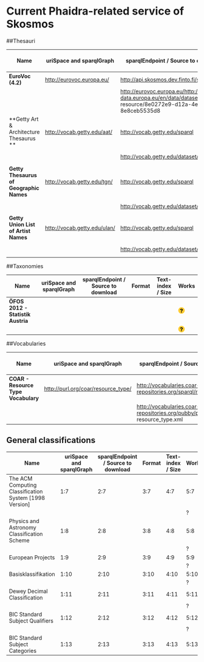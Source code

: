 # Current Phaidra-related service of Skosmos

##Thesauri

| **Name** | **uriSpace and sparqlGraph** | **sparqlEndpoint / Source to download** |**Format** | **Text-index / Size** | **Works** |
| -- | -- | -- | -- | -- | -- |
| **EuroVoc (4.2)** | http://eurovoc.europa.eu/ |  http://api.skosmos.dev.finto.fi/sparql | SKOS | Yes  |  ![](tick.png) |
| | | http://eurovoc.europa.eu/http://open-data.europa.eu/en/data/dataset/eurovoc/ resource/8e0272e9-d12a-4e78-9fe7-8e8ceb5535d8 |.rdf |  900 MB | ![](tick.png) |
| **Getty Art & Architecture Thesaurus **|http://vocab.getty.edu/aat/ | http://vocab.getty.edu/sparql | SKOS | *No* | ![](delete.png) |
| | | http://vocab.getty.edu/dataset/aat/full.zip | .nt | 5,9 GB |![](tick.png)|  
| **Getty Thesaurus of Geographic Names** | http://vocab.getty.edu/tgn/ | http://vocab.getty.edu/sparql | SKOS | *No* |  ![](delete.png)| 
| | | http://vocab.getty.edu/dataset/tgn/full.zip | .nt |69 GB |  ![](tick.png) |
| **Getty Union List of Artist Names** | http://vocab.getty.edu/ulan/ | http://vocab.getty.edu/sparql | SKOS | *No* |  ![](delete.png)| 
| | | http://vocab.getty.edu/dataset/ulan/full.zip | .nt |16 GB |  ![](tick.png) |

##Taxonomies

| **Name** | **uriSpace and sparqlGraph** | **sparqlEndpoint / Source to download** |**Format** | **Text-index / Size** | **Works** |
| -- | -- | -- | -- | -- | -- |
| **ÖFOS 2012 - Statistik Austria** |  |  |  |  | ![](question_mark.png) | 
|  |  |  |  |  | ![](question_mark.png) |

##Vocabularies

| **Name** | **uriSpace and sparqlGraph** | **sparqlEndpoint / Source to download** |**Format** | **Text-index / Size** | **Works** |
| -- | -- | -- | -- | -- | -- |
| **COAR - Resource Type Vocabulary** |  http://purl.org/coar/resource_type/ | http://vocabularies.coar-repositories.org/sparql/repositories/coar | *SKOS-XL* | ![](question_mark.png) | ![](delete.png) |
| | | http://vocabularies.coar-repositories.org/pubby/page/ resource_type.xml | SKOS-XL | 488 KB | ![](tick.png) |

## General classifications

| **Name** | **uriSpace and sparqlGraph** | **sparqlEndpoint / Source to download** |**Format** | **Text-index / Size** | **Works** |
| -- | -- | -- | -- | -- | -- |
| The ACM Computing Classification System [1998 Version]| 1:7 | 2:7 | 3:7 | 4:7 | 5:7 | 
|  |  |  |  |  | ? |
|Physics and Astronomy Classification Scheme| 1:8 | 2:8 | 3:8 | 4:8 | 5:8 |
|  |  |  |  |  | ? |
| European Projects | 1:9 | 2:9 | 3:9 | 4:9 | 5:9 |
|  |  |  |  |  | ? |
| Basisklassifikation | 1:10 | 2:10 | 3:10 | 4:10 | 5:10 |
|  |  |  |  |  | ? |
| Dewey Decimal Classification | 1:11 | 2:11 | 3:11 | 4:11 | 5:11 |
|  |  |  |  |  | ? |
| BIC Standard Subject Qualifiers | 1:12 | 2:12 | 3:12 | 4:12 | 5:12 |
|  |  |  |  |  | ? |
| BIC Standard Subject Categories | 1:13 | 2:13 | 3:13 | 4:13 | 5:13 | 
